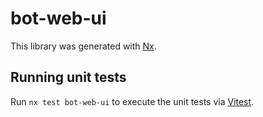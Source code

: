 # bot-web-ui

This library was generated with [Nx](https://nx.dev).

## Running unit tests

Run `nx test bot-web-ui` to execute the unit tests via [Vitest](https://vitest.dev/).
